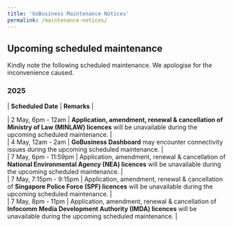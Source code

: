 ```yaml
---
title: 'GoBusiness Maintenance Notices'
permalink: /maintenance-notices/
---
```


## Upcoming scheduled maintenance

Kindly note the following scheduled maintenance. We apologise for the inconvenience caused. 


### 2025 

| **Scheduled Date** | **Remarks** |  

   

| 2 May, 6pm - 12am | **Application, amendment, renewal & cancellation of Ministry of Law (MINLAW) licences** will be unavailable during the upcoming scheduled maintenance. |    
| 4 May, 12am - 2am | **GoBusiness Dashboard** may encounter connectivity issues during the upcoming scheduled maintenance. |    
| 7 May, 6pm - 11:59pm | Application, amendment, renewal & cancellation of **National Environmental Agency (NEA) licences** will be unavailable during the upcoming scheduled maintenance. |         
| 7 May, 7:15pm - 9:15pm | Application, amendment, renewal & cancellation of **Singapore Police Force (SPF) licences** will be unavailable during the upcoming scheduled maintenance. |       
| 7 May, 8pm - 11pm | Application, amendment, renewal & cancellation of **Infocomm Media Development Authority (IMDA) licences** will be unavailable during the upcoming scheduled maintenance. |      


<script src="/jquery/jquery.min.js"></script> <script src="/jquery/resize-tables.js"></script>
